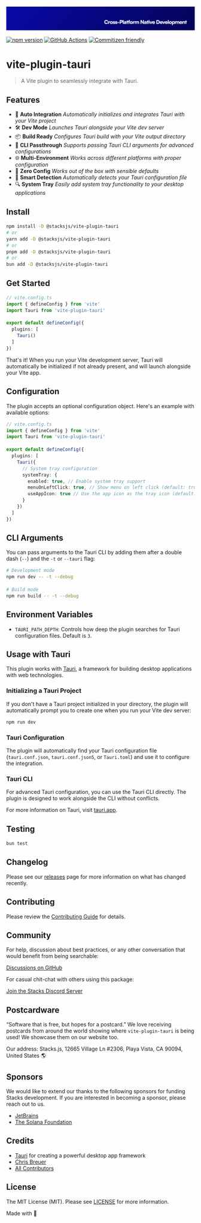 <p align="center"><img src=".github/art/cover.jpg" alt="Social Card of this repo"></p>

[![npm version][npm-version-src]][npm-version-href]
[![GitHub Actions][github-actions-src]][github-actions-href]
[![Commitizen friendly](https://img.shields.io/badge/commitizen-friendly-brightgreen.svg)](http://commitizen.github.io/cz-cli/)
<!-- [![npm downloads][npm-downloads-src]][npm-downloads-href] -->
<!-- [![Codecov][codecov-src]][codecov-href] -->

# vite-plugin-tauri

> A Vite plugin to seamlessly integrate with Tauri.

## Features

- 🔄 **Auto Integration** _Automatically initializes and integrates Tauri with your Vite project_
- 🛠️ **Dev Mode** _Launches Tauri alongside your Vite dev server_
- 📦 **Build Ready** _Configures Tauri build with your Vite output directory_
- 🧰 **CLI Passthrough** _Supports passing Tauri CLI arguments for advanced configurations_
- 🌐 **Multi-Environment** _Works across different platforms with proper configuration_
- 💼 **Zero Config** _Works out of the box with sensible defaults_
- 🧠 **Smart Detection** _Automatically detects your Tauri configuration file_
- 🔍 **System Tray** _Easily add system tray functionality to your desktop applications_

## Install

```bash
npm install -D @stacksjs/vite-plugin-tauri
# or
yarn add -D @stacksjs/vite-plugin-tauri
# or
pnpm add -D @stacksjs/vite-plugin-tauri
# or
bun add -D @stacksjs/vite-plugin-tauri
```

## Get Started

```ts
// vite.config.ts
import { defineConfig } from 'vite'
import Tauri from 'vite-plugin-tauri'

export default defineConfig({
  plugins: [
    Tauri()
  ]
})
```

That's it! When you run your Vite development server, Tauri will automatically be initialized if not already present, and will launch alongside your Vite app.

## Configuration

The plugin accepts an optional configuration object. Here's an example with available options:

```ts
// vite.config.ts
import { defineConfig } from 'vite'
import Tauri from 'vite-plugin-tauri'

export default defineConfig({
  plugins: [
    Tauri({
      // System tray configuration
      systemTray: {
        enabled: true, // Enable system tray support
        menuOnLeftClick: true, // Show menu on left click (default: true)
        useAppIcon: true // Use the app icon as the tray icon (default: true)
      }
    })
  ]
})
```

## CLI Arguments

You can pass arguments to the Tauri CLI by adding them after a double dash (`--`) and the `-t` or `--tauri` flag:

```bash
# Development mode
npm run dev -- -t --debug

# Build mode
npm run build -- -t --debug
```

## Environment Variables

- `TAURI_PATH_DEPTH`: Controls how deep the plugin searches for Tauri configuration files. Default is `3`.

## Usage with Tauri

This plugin works with [Tauri](https://tauri.app/), a framework for building desktop applications with web technologies.

### Initializing a Tauri Project

If you don't have a Tauri project initialized in your directory, the plugin will automatically prompt you to create one when you run your Vite dev server:

```bash
npm run dev
```

### Tauri Configuration

The plugin will automatically find your Tauri configuration file (`tauri.conf.json`, `tauri.conf.json5`, or `Tauri.toml`) and use it to configure the integration.

### Tauri CLI

For advanced Tauri configuration, you can use the Tauri CLI directly. The plugin is designed to work alongside the CLI without conflicts.

For more information on Tauri, visit [tauri.app](https://tauri.app/).

## Testing

```bash
bun test
```

## Changelog

Please see our [releases](https://github.com/stacksjs/vite-plugin-tauri/releases) page for more information on what has changed recently.

## Contributing

Please review the [Contributing Guide](https://github.com/stacksjs/contributing) for details.

## Community

For help, discussion about best practices, or any other conversation that would benefit from being searchable:

[Discussions on GitHub](https://github.com/stacksjs/stacks/discussions)

For casual chit-chat with others using this package:

[Join the Stacks Discord Server](https://discord.gg/stacksjs)

## Postcardware

“Software that is free, but hopes for a postcard.” We love receiving postcards from around the world showing where `vite-plugin-tauri` is being used! We showcase them on our website too.

Our address: Stacks.js, 12665 Village Ln #2306, Playa Vista, CA 90094, United States 🌎

## Sponsors

We would like to extend our thanks to the following sponsors for funding Stacks development. If you are interested in becoming a sponsor, please reach out to us.

- [JetBrains](https://www.jetbrains.com/)
- [The Solana Foundation](https://solana.com/)

## Credits

- [Tauri](https://tauri.app/) for creating a powerful desktop app framework
- [Chris Breuer](https://github.com/chrisbbreuer)
- [All Contributors](https://github.com/stacksjs/vite-plugin-tauri/contributors)

## License

The MIT License (MIT). Please see [LICENSE](https://github.com/stacksjs/stacks/tree/main/LICENSE.md) for more information.

Made with 💙

<!-- Badges -->
[npm-version-src]: https://img.shields.io/npm/v/@stacksjs/vite-plugin-tauri?style=flat-square
[npm-version-href]: https://npmjs.com/package/@stacksjs/vite-plugin-tauri
[github-actions-src]: https://img.shields.io/github/actions/workflow/status/stacksjs/vite-plugin-tauri/ci.yml?style=flat-square&branch=main
[github-actions-href]: https://github.com/stacksjs/vite-plugin-tauri/actions?query=workflow%3Aci

<!-- [codecov-src]: https://img.shields.io/codecov/c/gh/stacksjs/vite-plugin-tauri/main?style=flat-square
[codecov-href]: https://codecov.io/gh/stacksjs/vite-plugin-tauri -->
